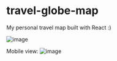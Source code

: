 # travel-globe-map

My personal travel map built with React :)

![image](https://github.com/user-attachments/assets/0e6d84cd-92b2-4e0e-9a72-062e5b4b7de0)

Mobile view:
![image](https://github.com/user-attachments/assets/c4679787-c11b-4796-b11e-52fa798fc2c8)
